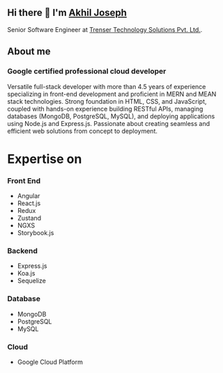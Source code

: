 ## Hi there 👋 I'm [Akhil Joseph](https://akhiljozph.github.io/akhiljozph/)

Senior Software Engineer at [Trenser Technology Solutions Pvt. Ltd.](https://trenser.com).

## About me

### Google certified professional cloud developer 

Versatile full-stack developer with more than 4.5 years of experience specializing in front-end development and proficient in MERN and MEAN stack technologies. Strong foundation in HTML, CSS, and JavaScript, coupled with hands-on experience building RESTful APIs, managing databases (MongoDB, PostgreSQL, MySQL), and deploying applications using Node.js and Express.js. Passionate about creating seamless and efficient web solutions from concept to deployment.

# Expertise on

### Front End

- Angular
- React.js
- Redux
- Zustand
- NGXS
- Storybook.js

### Backend

- Express.js
- Koa.js
- Sequelize

### Database

- MongoDB
- PostgreSQL
- MySQL

### Cloud

- Google Cloud Platform

